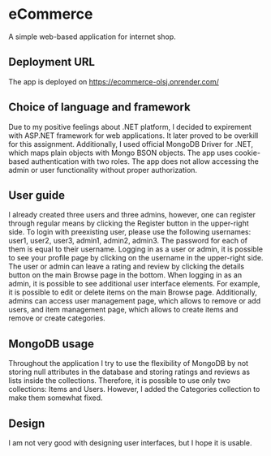 # eCommerce
A simple web-based application for internet shop.
## Deployment URL
The app is deployed on https://ecommerce-olsj.onrender.com/
## Choice of language and framework
Due to my positive feelings about .NET platform, I decided to expirement with ASP.NET framework for web applications. It later proved to be overkill for this assignment. Additionally, I used official MongoDB Driver for .NET, which maps plain objects with Mongo BSON objects. The app uses cookie-based authentication with two roles. The app does not allow accessing the admin or user functionality without proper authorization.
## User guide
I already created three users and three admins, however, one can register through regular means by clicking the Register button in the upper-right side.
To login with preexisting user, please use the following usernames: user1, user2, user3, admin1, admin2, admin3. The password for each of them is equal to their username.
Logging in as a user or admin, it is possible to see your profile page by clicking on the username in the upper-right side.
The user or admin can leave a rating and review by clicking the details button on the main Browse page in the bottom.
When logging in as an admin, it is possible to see additional user interface elements. For example, it is possible to edit or delete items on the main Browse page. Additionally, admins can access user management page, which allows to remove or add users, and item management page, which allows to create items and remove or create categories.
## MongoDB usage
Throughout the application I try to use the flexibility of MongoDB by not storing null attributes in the database and storing ratings and reviews as lists inside the collections. Therefore, it is possible to use only two collections: Items and Users. However, I added the Categories collection to make them somewhat fixed.
## Design
I am not very good with designing user interfaces, but I hope it is usable.
